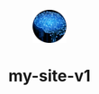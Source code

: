 <p align="center">
  <img alt="Profile picture" src="./src/images/cropped%20pfp.png" width="60" />
</p>
<h1 align="center">
  my-site-v1
</h1>